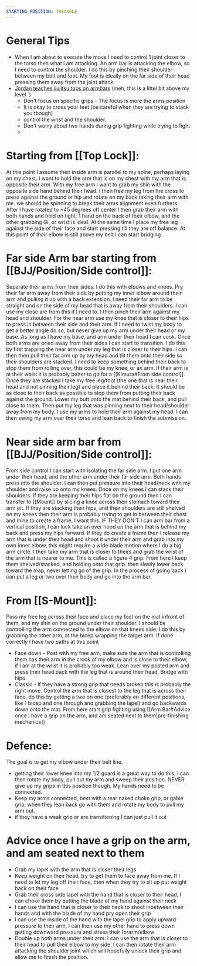 ```yaml
---
STARTING_POSITION: TRIANGLE
---
```

# General Tips
- When I am about to execute the move I need to control 1 joint closer to the torso then what I am attacking. An arm bar is attacking the elbow, so I need to control the shoulder. I do this by pinching their shoulder between my butt and foot. My foot is ideally on the far side of their head pressing them away from the joint attack  
- [Jordan teaches jiujitsu tops on armbars](https://www.youtube.com/watch?v=AS9lz5LQdX8) (meh, this is a littel bit above my level. )
	- Don't focus on specific grips - The focus is more the arms position
	- It is okay to cross your feet (be careful when they are trying to stack you though)
	- control the wrist and the shoulder. 
	- Don't worry about two hands during grip fighting while trying to fight
	- 
# Starting from [[Top Lock]]: 
At this point I assume their inside arm is parallel to my spine, perhaps laying on my chest. I want to hold the arm that is on my chest with my arm that is opposite their arm. With my free arm I want to grab my shin with the opposite side hand behind their head. I then free my leg from the cross to press against the ground or hip and rotate on my back taking their arm with me. we should be spinning to break their arms alignment even furthers. After I have rotated to ~45 degrees off center I then grab their arm with both hands and hold on tight. 1 hand on the back of their elbow, and the other grabbing Gi, or wrist is ideal. At the same time I place my free leg against the side of their face and start pressing till they are off balance. At this point of their elbow is still above my belt I can start bridging. 

# Far side Arm bar starting from [[BJJ/Position/Side control]]: 
Separate their arms from their sides. I do this with elbows and knees. Pry their far arm away from their side by putting my inner elbow around their arm and pulling it up with a back extension. I need their far arm to be straight and on the side of my head that is away from their shoulders. I can use my close are from this if I need to. I then pinch their arm against my head and shoulder.  For the near arm use my knee that is closer to their hips to press in between their side and their arm. If I need to twist my body to get a better angle do so, but never give up my arm under their head or my base. As long as I have my base, and arm under their head I can cook. Once both arms are pried away from their sides I can start to transition. I do this by first trapping the near arm under my leg that is closer to their hips. I can then then pull their far arm up by my head and tilt them onto their side  so their shoulders are stacked. I need to keep something behind their back to stop them from rolling over, this could be my knee, or an arm. If their arm is at their waist it is probably better to go for a [[Kimura#From side control]].  Once they are stacked I take my free leg/foot (the one that is near their head and not pinning their leg) and place it behind their back. It should be as close to their back as possible to stop them from putting their back against the ground. Lower my butt onto the mat behind their back, and pull close to them. Then put my leg that was pinning next to their head/shoulder away from my body. I use my arms to hold their arm against my head. I can then swing my arm over their torso and lean back to finish the submission. 

# Near side arm bar from [[BJJ/Position/Side control]]:
From side control I can start with isolating the far side arm. I put one arm under their head, and the other arm under their far side arm. Both hands press into the shoulder. I can then put pressure into their head/neck with my shoulder and raise up onto my knees. Once on my knees I can stack their shoulders. If they are keeping their hips flat on the ground then I can transfer to [[Mount]] by slicing a knee across their stomach toward their arm pit. If they are stacking their hips, and their shoulders are still shelved on my knees then their arm is probably trying to get in between their chest and mine to create a frame, I want this. IF THEY DON'T I can arm bar from a vertical position, I can lock take an over hood on the arm that is behind my back and press my hips forward. If they do create a frame then I release my arm that is under their head and shoot it under their arm and grab into my own inner elbow, this might require a wide blade motion where I do a big arm circle. I then take my arm that is closer to theirs and grab the wrist of the arm that is nearer to me. This is called a figure 4 grip. From here I keep them shelved/stacked, and holding onto that grip. then slowly lower back toward the map, never letting go of the grip. In the process of going back I can put a leg or two over their body and go into the arm bar.

# From [[S-Mount]]:
Pass my free leg across their face and place my foot on the mat infront of them, and my shin on the ground under their shoulder. I should be controlling the arm connected to the elbow on that knees side. I do this by grabbing the other arm, at the bicep wrapping the target arm. If done correctly I have two paths at this point
- Face down - Post with my free arm, make sure the arm that is controlling them has their arm in the crook of my elbow and is close to their elbow, if I am at the wrist it is probably too weak. Lean over my posted arm and press their head back with the leg that is around their head. Bridge with hips
- Classic - If they have a strong grip that needs broken this is probably the right move. Control the arm that is closest to the leg that is across their face, do this by getting a two on one (preferably on different positions, like 1 bicep and one through and grabbing the lapel) and go backwards down onto the mat. From here start grip fighting using [[Arm Bar#Advice once I have a grip on the arm, and am seated next to them|pre-finishing mechanics]] 


# Defence:

The goal is to get my elbow under their belt line.
- getting their lower knee into my 1/2 guard is a great way to do this, I can then rotate my body, pull out my arm and sweep their position. NEVER give up my grips in this position though. My hands need to be connected. 
- Keep my arms connected, best with a rear naked choke grip, or gable grip, when they lean back go with them and rotate my body to pull my arm out.
- if they have a weak grip or are transitioning I can just pull it out


# Advice once I have a grip on the arm, and am seated next to them
- Grab my lapel with the arm that is closer their legs
- Keep weight on their head, try to get them to face away from me. If I need to let my leg off their face, then when they try to sit up put weight back on their face
- Grab their cross side lapel with the hand that is closer to their head, I can choke them by putting the blade of my hand against their neck
- I can use the hand that is closer to their neck to shoot inbetween their hands and with the blade of my hand pry open their grip
- I can use the inside of the hand with the lapel grip to apply upward pressure to their arm, I can then use my other hand to press down getting downward pressure and stress their forarm/elbow
- Double up both arms under their arm. I can use the arm that is closer to their head to pull their elbow to my side. I can then rotate their arm attacking the shoulder joint which will hopefully unlock their grip and allow me to finish the position.